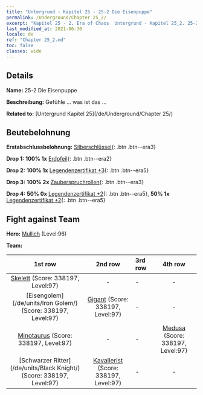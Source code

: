 ```yaml
---
title: "Untergrund - Kapitel 25 - 25-2 Die Eisenpuppe"
permalink: /Underground/Chapter 25_2/
excerpt: "Kapitel 25 - 2. Era of Chaos  Untergrund - Kapitel 25_2. 25-2 Die Eisenpuppe"
last_modified_at: 2021-06-30
locale: de
ref: "Chapter 25_2.md"
toc: false
classes: wide
---
```


## Details

 **Name:** 25-2 Die Eisenpuppe

 **Beschreibung:** Gefühle ... was ist das ...

 **Related to:** [Untergrund Kapitel 25](/de/Underground/Chapter 25/)

## Beutebelohnung

 **Erstabschlussbelohnung:** [Silberschlüssel](/ItemsDE/con_693/){: .btn .btn--era3}

 **Drop 1:** **100% 1x** [Erdpfeil](/ItemsDE/her_464/){: .btn .btn--era2}

 **Drop 2:** **100% 1x** [Legendenzertifikat +3](/ItemsDE/mat_88/){: .btn .btn--era5}

 **Drop 3:** **100% 2x** [Zauberspruchrollen](/ItemsDE/con_694/){: .btn .btn--era3}

 **Drop 4:** **50% 0x** [Legendenzertifikat +2](/ItemsDE/mat_81/){: .btn .btn--era5}, **50% 1x** [Legendenzertifikat +2](/ItemsDE/mat_81/){: .btn .btn--era5}


## Fight against Team
 **Hero:** [Mullich](/de/heroes/Mullich/) (Level:96)

 **Team:**


  | 1st row | 2nd row | 3rd row | 4th row |
  |:----:|:----:|:----|:----:|
  | [Skelett](/de/units/Skeleton/) (Score: 338197, Level:97)  | - | - | - |
  | [Eisengolem](/de/units/Iron Golem/) (Score: 338197, Level:97)  | [Gigant](/de/units/Giant/) (Score: 338197, Level:97)  | - | - |
  | [Minotaurus](/de/units/Minotaur/) (Score: 338197, Level:97)  | - | - | [Medusa](/de/units/Medusa/) (Score: 338197, Level:97)  |
  | [Schwarzer Ritter](/de/units/Black Knight/) (Score: 338197, Level:97)  | [Kavallerist](/de/units/Cavalier/) (Score: 338197, Level:97)  | - | - |


